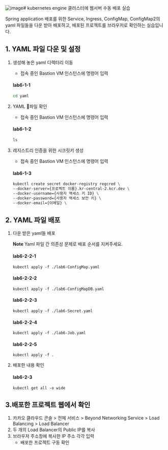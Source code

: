 ![image](https://github.com/kakaocloud-edu/tutorial/assets/81578218/6b3693ea-3134-4383-932c-9645601f95c0)# kubernetes engine 클러스터에 웹서버 수동 배포 실습

Spring application 배포를 위한 Service, Ingress, ConfigMap, ConfigMap2의 yaml 파일들을 다운 받아 배포하고, 배포된 프로젝트를 브라우저로 확인하는 실습입니다.


## 1. YAML 파일 다운 및 설정
1. 생성해 놓은 yaml 디렉터리 이동
   - 접속 중인 Bastion VM 인스턴스에 명령어 입력

   #### **lab6-1-1**
   ```bash
   cd yaml
   ```
   
2. YAML 파일 확인
   - 접속 중인 Bastion VM 인스턴스에 명령어 입력
   #### **lab6-1-2**
   ```bash
   ls
   ```

3. 레지스트리 인증을 위한 시크릿키 생성
   - 접속 중인 Bastion VM 인스턴스에 명령어 입력
   #### **lab6-1-3**
   ```bash
   kubectl create secret docker-registry regcred \
   --docker-server={프로젝트 이름}.kr-central-2.kcr.dev \
   --docker-username={사용자 액세스 키 ID} \
   --docker-password={사용자 액세스 보안 키} \
   --docker-email={이메일} \
   ```

## 2. YAML 파일 배포


1. 다운 받은 yaml들 배포

   **Note** Yaml 파일 간 의존성 문제로 배포 순서를 지켜주세요.
   #### **lab6-2-2-1**
   ```
   kubectl apply -f ./lab6-ConfigMap.yaml
   ```
   
   #### **lab6-2-2-2**
   ```
   kubectl apply -f ./lab6-ConfigMapDB.yaml
   ```

   #### **lab6-2-2-3**
   ```
   kubectl apply -f ./lab6-Secret.yaml
   ```

   #### **lab6-2-2-4**
   ```
   kubectl apply -f ./lab6-Job.yaml
   ```

   #### **lab6-2-2-5**
   ```
   kubectl apply -f .
   ```

3. 배포한 내용 확인
   #### **lab6-2-3**
   ```
   kubectl get all -o wide
   ```

## 3.배포한 프로젝트 웹에서 확인

 1. 카카오 클라우드 콘솔 > 전체 서비스 > Beyond Networking Service > Load Balancing > Load Balancer
 2. 두 개의 Load Balancer의 Public IP를 복사
 3. 브라우저 주소창에 복사한 IP 주소 각각 입력
    - 배포한 프로젝트 구동 확인
